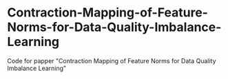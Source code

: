 # Contraction-Mapping-of-Feature-Norms-for-Data-Quality-Imbalance-Learning
Code for papper "Contraction Mapping of Feature Norms for Data Quality Imbalance Learning"
